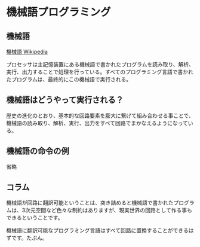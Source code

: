 # 機械語プログラミング

## 機械語

[機械語 Wikipedia](http://ja.wikipedia.org/wiki/%E6%A9%9F%E6%A2%B0%E8%AA%9E)

プロセッサは主記憶装置にある機械語で書かれたプログラムを読み取り、解析、実行、出力することで処理を行っている。すべてのプログラミング言語で書かれたプログラムは、最終的にこの機械語で実行される。

## 機械語はどうやって実行される？

歴史の進化のとおり、基本的な回路要素を膨大に繋げて組み合わせる事ことで、機械語の読み取り、解析、実行、出力をすべて回路でまかなえるようになっている。

## 機械語の命令の例

省略

## コラム

機械語が回路に翻訳可能ということは、突き詰めると機械語で書かれたプログラムは、3次元空間など色々な制約はありますが、現実世界の回路として作る事もできるということです。

機械語に翻訳可能なプログラミング言語はすべて回路に置換することができるはずです。たぶん。



